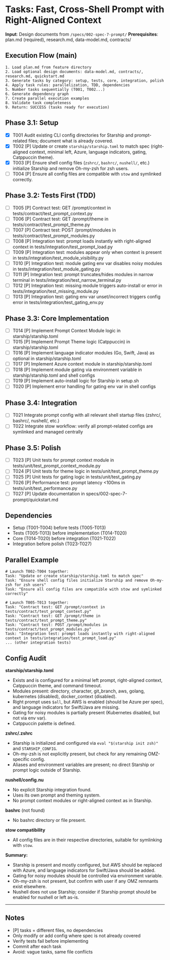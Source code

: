 # Tasks: Fast, Cross-Shell Prompt with Right-Aligned Context

**Input**: Design documents from `/specs/002-spec-7-prompt/`
**Prerequisites**: plan.md (required), research.md, data-model.md, contracts/

## Execution Flow (main)

```plain
1. Load plan.md from feature directory
2. Load optional design documents: data-model.md, contracts/, research.md, quickstart.md
3. Generate tasks by category: setup, tests, core, integration, polish
4. Apply task rules: parallelization, TDD, dependencies
5. Number tasks sequentially (T001, T002...)
6. Generate dependency graph
7. Create parallel execution examples
8. Validate task completeness
9. Return: SUCCESS (tasks ready for execution)
```

## Phase 3.1: Setup

- [X] T001 Audit existing CLI config directories for Starship and prompt-related files; document what is already covered.
- [X] T002 [P] Update or create `starship/starship.toml` to match spec (right-aligned context, minimal left, Azure, language indicators, gating, Catppuccin theme).
- [X] T003 [P] Ensure shell config files (`zshrc/`, `bashrc/`, `nushell/`, etc.) initialize Starship and remove Oh-my-zsh for zsh users.
- [ ] T004 [P] Ensure all config files are compatible with `stow` and symlinked correctly.

## Phase 3.2: Tests First (TDD)

- [ ] T005 [P] Contract test: GET /prompt/context in tests/contract/test_prompt_context.py
- [ ] T006 [P] Contract test: GET /prompt/theme in tests/contract/test_prompt_theme.py
- [ ] T007 [P] Contract test: POST /prompt/modules in tests/contract/test_prompt_modules.py
- [ ] T008 [P] Integration test: prompt loads instantly with right-aligned context in tests/integration/test_prompt_load.py
- [ ] T009 [P] Integration test: modules appear only when context is present in tests/integration/test_module_visibility.py
- [ ] T010 [P] Integration test: module gating env var disables noisy modules in tests/integration/test_module_gating.py
- [ ] T011 [P] Integration test: prompt truncates/hides modules in narrow terminal in tests/integration/test_narrow_terminal.py
- [ ] T012 [P] Integration test: missing module triggers auto-install or error in tests/integration/test_missing_module.py
- [ ] T013 [P] Integration test: gating env var unset/incorrect triggers config error in tests/integration/test_gating_env.py

## Phase 3.3: Core Implementation

- [ ] T014 [P] Implement Prompt Context Module logic in starship/starship.toml
- [ ] T015 [P] Implement Prompt Theme logic (Catppuccin) in starship/starship.toml
- [ ] T016 [P] Implement language indicator modules (Go, Swift, Java) as optional in starship/starship.toml
- [ ] T017 [P] Implement Azure context module in starship/starship.toml
- [ ] T018 [P] Implement module gating via environment variable in starship/starship.toml and shell configs
- [ ] T019 [P] Implement auto-install logic for Starship in setup.sh
- [ ] T020 [P] Implement error handling for gating env var in shell configs

## Phase 3.4: Integration

- [ ] T021 Integrate prompt config with all relevant shell startup files (zshrc/, bashrc/, nushell/, etc.)
- [ ] T022 Integrate stow workflow: verify all prompt-related configs are symlinked and managed centrally

## Phase 3.5: Polish

- [ ] T023 [P] Unit tests for prompt context module in tests/unit/test_prompt_context_module.py
- [ ] T024 [P] Unit tests for theme logic in tests/unit/test_prompt_theme.py
- [ ] T025 [P] Unit tests for gating logic in tests/unit/test_gating.py
- [ ] T026 [P] Performance test: prompt latency <100ms in tests/unit/test_performance.py
- [ ] T027 [P] Update documentation in specs/002-spec-7-prompt/quickstart.md

## Dependencies

- Setup (T001-T004) before tests (T005-T013)
- Tests (T005-T013) before implementation (T014-T020)
- Core (T014-T020) before integration (T021-T022)
- Integration before polish (T023-T027)

## Parallel Example

```plain
# Launch T002-T004 together:
Task: "Update or create starship/starship.toml to match spec"
Task: "Ensure shell config files initialize Starship and remove Oh-my-zsh for zsh users"
Task: "Ensure all config files are compatible with stow and symlinked correctly"

# Launch T005-T013 together:
Task: "Contract test: GET /prompt/context in tests/contract/test_prompt_context.py"
Task: "Contract test: GET /prompt/theme in tests/contract/test_prompt_theme.py"
Task: "Contract test: POST /prompt/modules in tests/contract/test_prompt_modules.py"
Task: "Integration test: prompt loads instantly with right-aligned context in tests/integration/test_prompt_load.py"
... (other integration tests)
```


## Config Audit

**starship/starship.toml**
- Exists and is configured for a minimal left prompt, right-aligned context, Catppuccin theme, and command timeout.
- Modules present: directory, character, git_branch, aws, golang, kubernetes (disabled), docker_context (disabled).
- Right prompt uses `$all`, but AWS is enabled (should be Azure per spec), and language indicators for Swift/Java are missing.
- Gating for noisy modules is partially present (Kubernetes disabled, but not via env var).
- Catppuccin palette is defined.

**zshrc/.zshrc**
- Starship is initialized and configured via `eval "$(starship init zsh)"` and `STARSHIP_CONFIG`.
- Oh-my-zsh is not explicitly present, but check for any remaining OMZ-specific config.
- Aliases and environment variables are present; no direct Starship or prompt logic outside of Starship.

**nushell/config.nu**
- No explicit Starship integration found.
- Uses its own prompt and theming system.
- No prompt context modules or right-aligned context as in Starship.

**bashrc** (not found)
- No bashrc directory or file present.

**stow compatibility**
- All config files are in their respective directories, suitable for symlinking with `stow`.

**Summary:**
- Starship is present and mostly configured, but AWS should be replaced with Azure, and language indicators for Swift/Java should be added.
- Gating for noisy modules should be controlled via environment variable.
- Oh-my-zsh is not present, but confirm with user if any OMZ remnants exist elsewhere.
- Nushell does not use Starship; consider if Starship prompt should be enabled for nushell or left as-is.

---
## Notes

- [P] tasks = different files, no dependencies
- Only modify or add config where spec is not already covered
- Verify tests fail before implementing
- Commit after each task
- Avoid: vague tasks, same file conflicts
